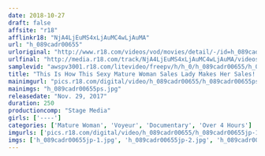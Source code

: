 ```yaml
---
date: 2018-10-27
draft: false
affsite: "r18"
afflinkr18: "NjA4LjEuMS4xLjAuMC4wLjAuMA"
url: "h_089cadr00655"
urloriginal: "http://www.r18.com/videos/vod/movies/detail/-/id=h_089cadr00655"
urlfinal: "http://media.r18.com/track/NjA4LjEuMS4xLjAuMC4wLjAuMA/videos/vod/movies/detail/-/id=h_089cadr00655"
samplevid: "awspv3001.r18.com/litevideo/freepv/h/h_0/h_089cadr00655/h_089cadr00655_dmb_w.mp4"
title: "This Is How This Sexy Mature Woman Sales Lady Makes Her Sales!! 4 Hours Of Covertly Filmed Footage Plus An Extra 10 Minutes"
mainimgurl: "pics.r18.com/digital/video/h_089cadr00655/h_089cadr00655ps.jpg"
mainimgs: "h_089cadr00655ps.jpg"
releasedate: "Nov. 29, 2017"
duration: 250
productioncomp: "Stage Media"
girls: ['----']
categories: ['Mature Woman', 'Voyeur', 'Documentary', 'Over 4 Hours']
imgurls: ['pics.r18.com/digital/video/h_089cadr00655/h_089cadr00655jp-1.jpg', 'pics.r18.com/digital/video/h_089cadr00655/h_089cadr00655jp-2.jpg', 'pics.r18.com/digital/video/h_089cadr00655/h_089cadr00655jp-3.jpg', 'pics.r18.com/digital/video/h_089cadr00655/h_089cadr00655jp-4.jpg', 'pics.r18.com/digital/video/h_089cadr00655/h_089cadr00655jp-5.jpg', 'pics.r18.com/digital/video/h_089cadr00655/h_089cadr00655jp-6.jpg', 'pics.r18.com/digital/video/h_089cadr00655/h_089cadr00655jp-7.jpg', 'pics.r18.com/digital/video/h_089cadr00655/h_089cadr00655jp-8.jpg', 'pics.r18.com/digital/video/h_089cadr00655/h_089cadr00655jp-9.jpg', 'pics.r18.com/digital/video/h_089cadr00655/h_089cadr00655jp-10.jpg', 'pics.r18.com/digital/video/h_089cadr00655/h_089cadr00655jp-11.jpg', 'pics.r18.com/digital/video/h_089cadr00655/h_089cadr00655jp-12.jpg', 'pics.r18.com/digital/video/h_089cadr00655/h_089cadr00655jp-13.jpg', 'pics.r18.com/digital/video/h_089cadr00655/h_089cadr00655jp-14.jpg', 'pics.r18.com/digital/video/h_089cadr00655/h_089cadr00655jp-15.jpg', 'pics.r18.com/digital/video/h_089cadr00655/h_089cadr00655jp-16.jpg', 'pics.r18.com/digital/video/h_089cadr00655/h_089cadr00655jp-17.jpg', 'pics.r18.com/digital/video/h_089cadr00655/h_089cadr00655jp-18.jpg', 'pics.r18.com/digital/video/h_089cadr00655/h_089cadr00655jp-19.jpg', 'pics.r18.com/digital/video/h_089cadr00655/h_089cadr00655jp-20.jpg']
imgs: ['h_089cadr00655jp-1.jpg', 'h_089cadr00655jp-2.jpg', 'h_089cadr00655jp-3.jpg', 'h_089cadr00655jp-4.jpg', 'h_089cadr00655jp-5.jpg', 'h_089cadr00655jp-6.jpg', 'h_089cadr00655jp-7.jpg', 'h_089cadr00655jp-8.jpg', 'h_089cadr00655jp-9.jpg', 'h_089cadr00655jp-10.jpg', 'h_089cadr00655jp-11.jpg', 'h_089cadr00655jp-12.jpg', 'h_089cadr00655jp-13.jpg', 'h_089cadr00655jp-14.jpg', 'h_089cadr00655jp-15.jpg', 'h_089cadr00655jp-16.jpg', 'h_089cadr00655jp-17.jpg', 'h_089cadr00655jp-18.jpg', 'h_089cadr00655jp-19.jpg', 'h_089cadr00655jp-20.jpg']
---
```

